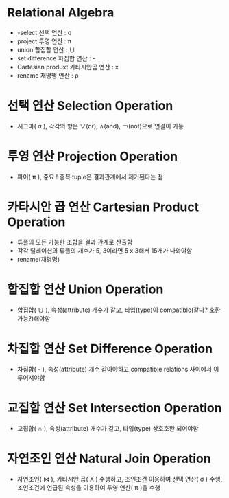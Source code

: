 # Relational Algebra
- -select 선택 연산 : σ
- project 투영 연산 : π
- union 합집합 연산 : ∪
- set difference 차집합 연산 : -
- Cartesian produxt 카타시안곱 연산 : x
- rename 재명명 연산 : ρ

# 선택 연산 Selection Operation
- 시그마( σ ), 각각의 항은 ∨(or), ∧(and), ￢(not)으로 연결이 가능

# 투영 연산 Projection Operation
- 파이( π ), 중요 ! 중복 tuple은 결과관계에서 제거된다는 점

# 카타시안 곱 연산 Cartesian Product Operation
- 튜플의 모든 가능한 조합을 결과 관계로 산출함
- 각각 릴레이션의 튜플의 개수가 5, 3이라면 5 x 3해서 15개가 나와야함
- rename(재명명)

# 합집합 연산 Union Operation
- 합집합( ∪ ), 속성(attribute) 개수가 같고, 타입(type)이 compatible(같다? 호환 가능?)해야함

# 차집합 연산 Set Difference Operation
- 차집합( - ), 속성(attribute) 개수 같아야하고 compatible relations 사이에서 이루어져야함

# 교집합 연산 Set Intersection Operation
- 교집합( ∩ ), 속성(attribute) 개수가 같고, 타입(type) 상호호환 되어야함

# 자연조인 연산 Natural Join Operation
- 자연조인( ⋈ ), 카타시안 곱( X ) 수행하고, 조인조건 이용하여 선택 연산( σ ) 수행, 조인조건에 언급된 속성을 이용하여 투영 연산( π )을 수행